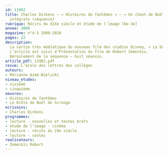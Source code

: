 ```yaml
---
id: 11982
title: Charles Dickens – « Histoires de fantômes » – « Un chant de Noël ». Étude
  intégrale (séquence)
rubrique: Récits du XIXe siècle et étude de l’image [6e-3e]
annee: 2009
magazine: n°4-5 2009-2010
pages: 22
description: 
  La sortie très médiatique du nouveau film des studios Disney, « Le Drôle de Noël de Scrooge », réalisé par Robert Zemeckis, est l’occasion de (re)découvrir en France un récit très connu dans les pays anglo-saxons – « Un chant de Noël », de Charles Dickens. C’est aussi l’occasion de s’interroger sur un genre qui, de « La petite fille aux allumettes » d’Andersen au film « Un conte de Noël », d’Arnaud Desplechin, allie une vision folklorique de la fête de Noël à une forte charge sociale, contrebalancée, dans le récit de Dickens, par une écriture malicieuse. Enfin, on pourra se demander si, à notre époque très matérialiste, l’« esprit de Noël » reste d’actualité. En raison des différents niveaux de lecture du récit, cet article propose une séquence adaptable de la sixième à la troisième, avec des objectifs variables selon les âges – en sixième et en cinquième, on privilégiera l’étude de la structure du récit et de l’évolution du personnage principal, ainsi que le repérage des marques de l’oralité. Les élèves de quatrième et de troisième pourront, quant à eux, approfondir l’étude du langage des protagonistes et de leurs arguments, les interventions du narrateur et la visée édifiante du texte.
  L’article est suivi d’Présentation du film de Robert Zemeckis.
  Déroulement de la séquence – huit séances.
article_pdf: 11982.pdf
revue: L’école des lettres des collèges
auteurs:
- Marianne Aimé-Bielicki
niveau_etudes:
- sixième
- cinquième
oeuvres:
- Histoires de fantômes
- Le Drôle de Noël de Scrooge
ecrivains:
- Charles Dickens
programmes:
- lecture - nouvelles et textes brefs
- étude de l’image - cinéma
- lecture - récits du 19e siècle
- lecture - contes
realisateurs:
- Zemeckis Robert
---
```

